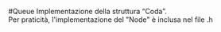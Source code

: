 #Queue
Implementazione della struttura “Coda”.
<br />Per praticità, l'implementazione del "Node" è inclusa nel file .h
